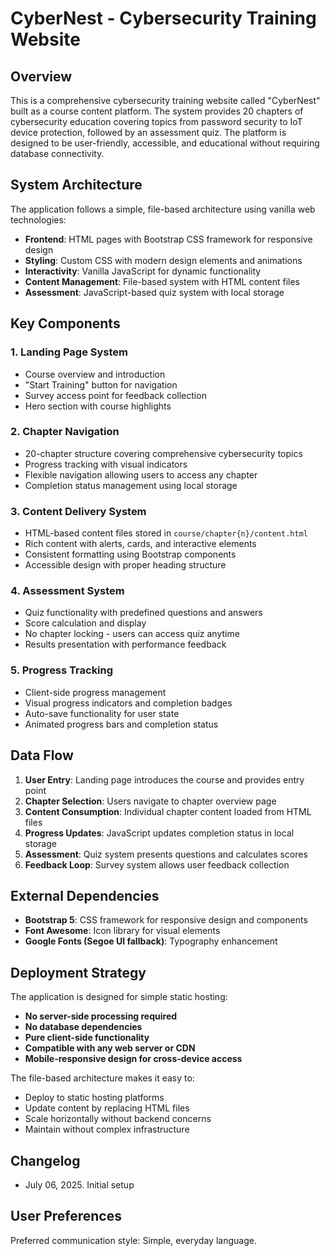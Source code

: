 # CyberNest - Cybersecurity Training Website

## Overview

This is a comprehensive cybersecurity training website called "CyberNest" built as a course content platform. The system provides 20 chapters of cybersecurity education covering topics from password security to IoT device protection, followed by an assessment quiz. The platform is designed to be user-friendly, accessible, and educational without requiring database connectivity.

## System Architecture

The application follows a simple, file-based architecture using vanilla web technologies:

- **Frontend**: HTML pages with Bootstrap CSS framework for responsive design
- **Styling**: Custom CSS with modern design elements and animations
- **Interactivity**: Vanilla JavaScript for dynamic functionality
- **Content Management**: File-based system with HTML content files
- **Assessment**: JavaScript-based quiz system with local storage

## Key Components

### 1. Landing Page System
- Course overview and introduction
- "Start Training" button for navigation
- Survey access point for feedback collection
- Hero section with course highlights

### 2. Chapter Navigation
- 20-chapter structure covering comprehensive cybersecurity topics
- Progress tracking with visual indicators
- Flexible navigation allowing users to access any chapter
- Completion status management using local storage

### 3. Content Delivery System
- HTML-based content files stored in `course/chapter{n}/content.html`
- Rich content with alerts, cards, and interactive elements
- Consistent formatting using Bootstrap components
- Accessible design with proper heading structure

### 4. Assessment System
- Quiz functionality with predefined questions and answers
- Score calculation and display
- No chapter locking - users can access quiz anytime
- Results presentation with performance feedback

### 5. Progress Tracking
- Client-side progress management
- Visual progress indicators and completion badges
- Auto-save functionality for user state
- Animated progress bars and completion status

## Data Flow

1. **User Entry**: Landing page introduces the course and provides entry point
2. **Chapter Selection**: Users navigate to chapter overview page
3. **Content Consumption**: Individual chapter content loaded from HTML files
4. **Progress Updates**: JavaScript updates completion status in local storage
5. **Assessment**: Quiz system presents questions and calculates scores
6. **Feedback Loop**: Survey system allows user feedback collection

## External Dependencies

- **Bootstrap 5**: CSS framework for responsive design and components
- **Font Awesome**: Icon library for visual elements
- **Google Fonts (Segoe UI fallback)**: Typography enhancement

## Deployment Strategy

The application is designed for simple static hosting:

- **No server-side processing required**
- **No database dependencies**
- **Pure client-side functionality**
- **Compatible with any web server or CDN**
- **Mobile-responsive design for cross-device access**

The file-based architecture makes it easy to:
- Deploy to static hosting platforms
- Update content by replacing HTML files
- Scale horizontally without backend concerns
- Maintain without complex infrastructure

## Changelog

- July 06, 2025. Initial setup

## User Preferences

Preferred communication style: Simple, everyday language.